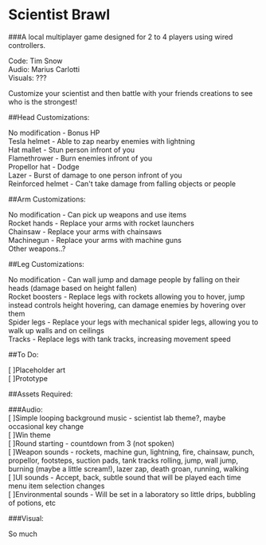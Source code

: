 # Scientist Brawl
###A local multiplayer game designed for 2 to 4 players using wired controllers.

Code: Tim Snow<br />
Audio: Marius Carlotti <br />
Visuals: ??? <br />

Customize your scientist and then battle with your friends creations to see who is the strongest! <br />

##Head Customizations:

No modification - Bonus HP <br />
Tesla helmet - Able to zap nearby enemies with lightning <br />
Hat mallet - Stun person infront of you <br />
Flamethrower - Burn enemies infront of you <br />
Propellor hat - Dodge <br />
Lazer - Burst of damage to one person infront of you <br />
Reinforced helmet - Can't take damage from falling objects or people <br />

##Arm Customizations:

No modification - Can pick up weapons and use items <br />
Rocket hands - Replace your arms with rocket launchers <br />
Chainsaw - Replace your arms with chainsaws <br />
Machinegun - Replace your arms with machine guns <br />
Other weapons..? <br />

##Leg Customizations:

No modification - Can wall jump and damage people by falling on their heads (damage based on height fallen) <br />
Rocket boosters - Replace legs with rockets allowing you to hover, jump instead controls height hovering, can damage enemies by hovering over them <br />
Spider legs - Replace your legs with mechanical spider legs, allowing you to walk up walls and on ceilings  <br />
Tracks - Replace legs with tank tracks, increasing movement speed <br />

##To Do:

[ ]Placeholder art <br />
[ ]Prototype <br />

##Assets Required:

###Audio: <br />
[ ]Simple looping background music - scientist lab theme?, maybe occasional key change <br />
[ ]Win theme <br />
[ ]Round starting - countdown from 3 (not spoken) <br />
[ ]Weapon sounds - rockets, machine gun, lightning, fire, chainsaw, punch, propellor, footsteps, suction pads, tank tracks rolling, jump, wall jump, burning (maybe a little scream!), lazer zap, death groan, running, walking <br />
[ ]UI sounds - Accept, back, subtle sound that will be played each time menu item selection changes <br />
[ ]Environmental sounds - Will be set in a laboratory so little drips, bubbling of potions, etc <br />

###Visual:

So much
